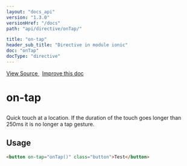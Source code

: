 ```yaml
---
layout: "docs_api"
version: "1.3.0"
versionHref: "/docs"
path: "api/directive/onTap/"

title: "on-tap"
header_sub_title: "Directive in module ionic"
doc: "onTap"
docType: "directive"
---
```


<div class="improve-docs">
<a href='https://github.com/driftyco/ionic-v1/blob/master/js/angular/directive/gesture.js#L24'>
View Source
</a>
&nbsp;
<a href='http://github.com/driftyco/ionic/edit/1.x/js/angular/directive/gesture.js#L24'>
Improve this doc
</a>
</div>




<h1 class="api-title">

on-tap



</h1>





Quick touch at a location. If the duration of the touch goes
longer than 250ms it is no longer a tap gesture.









<h2 id="usage">Usage</h2>

```html
<button on-tap="onTap()" class="button">Test</button>
```









